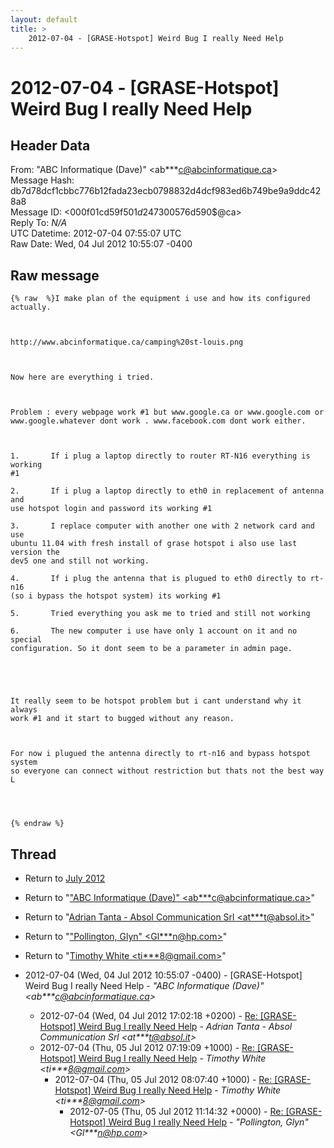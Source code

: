 ```yaml
---
layout: default
title: >
    2012-07-04 - [GRASE-Hotspot] Weird Bug I really Need Help
---
```


# 2012-07-04 - [GRASE-Hotspot] Weird Bug I really Need Help

## Header Data

From: "ABC Informatique (Dave)" \<ab***c@abcinformatique.ca\><br>
Message Hash: db7d78dcf1cbbc776b12fada23ecb0798832d4dcf983ed6b749be9a9ddc428a8<br>
Message ID: \<000f01cd59f5$01d24730$0576d590$@ca\><br>
Reply To: _N/A_<br>
UTC Datetime: 2012-07-04 07:55:07 UTC<br>
Raw Date: Wed, 04 Jul 2012 10:55:07 -0400<br>

## Raw message

```
{% raw  %}I make plan of the equipment i use and how its configured actually.

 

http://www.abcinformatique.ca/camping%20st-louis.png

 

Now here are everything i tried.

 

Problem : every webpage work #1 but www.google.ca or www.google.com or
www.google.whatever dont work . www.facebook.com dont work either.

 

1.       If i plug a laptop directly to router RT-N16 everything is working
#1

2.       If i plug a laptop directly to eth0 in replacement of antenna and
use hotspot login and password its working #1

3.       I replace computer with another one with 2 network card and use
ubuntu 11.04 with fresh install of grase hotspot i also use last version the
dev5 one and still not working.

4.       If i plug the antenna that is plugued to eth0 directly to rt-n16
(so i bypass the hotspot system) its working #1

5.       Tried everything you ask me to tried and still not working

6.       The new computer i use have only 1 account on it and no special
configuration. So it dont seem to be a parameter in admin page.

 

 

It really seem to be hotspot problem but i cant understand why it always
work #1 and it start to bugged without any reason.

 

For now i plugued the antenna directly to rt-n16 and bypass hotspot system
so everyone can connect without restriction but thats not the best way L 

 


{% endraw %}
```

## Thread

+ Return to [July 2012](/archive/2012/07)

+ Return to "["ABC Informatique (Dave)" <ab***c<span>@</span>abcinformatique.ca>](/authors/ab___c_at_abcinformatique_ca)"
+ Return to "[Adrian Tanta - Absol Communication Srl <at***t<span>@</span>absol.it>](/authors/at___t_at_absol_it)"
+ Return to "["Pollington, Glyn" <Gl***n<span>@</span>hp.com>](/authors/gl___n_at_hp_com)"
+ Return to "[Timothy White <ti***8<span>@</span>gmail.com>](/authors/ti___8_at_gmail_com)"

+ 2012-07-04 (Wed, 04 Jul 2012 10:55:07 -0400) - [GRASE-Hotspot] Weird Bug I really Need Help - _"ABC Informatique (Dave)" \<ab***c@abcinformatique.ca\>_
  + 2012-07-04 (Wed, 04 Jul 2012 17:02:18 +0200) - [Re: [GRASE-Hotspot] Weird Bug I really Need Help](/archive/2012/07/4d804712f821cdfbac02d4249471b6d47a48f441d9f34373bedf53fa62635c95) - _Adrian Tanta - Absol Communication Srl \<at***t@absol.it\>_
  + 2012-07-04 (Thu, 05 Jul 2012 07:19:09 +1000) - [Re: [GRASE-Hotspot] Weird Bug I really Need Help](/archive/2012/07/bd679a6fdc4a5f72497c62c6e5059a5dc6273db11790cee26b35b0916bd5d2ac) - _Timothy White \<ti***8@gmail.com\>_
    + 2012-07-04 (Thu, 05 Jul 2012 08:07:40 +1000) - [Re: [GRASE-Hotspot] Weird Bug I really Need Help](/archive/2012/07/cd7eb5abee4a1438a4f00f7bb4d144e805af96dfd07d33de7aa134b3fda3d1eb) - _Timothy White \<ti***8@gmail.com\>_
      + 2012-07-05 (Thu, 05 Jul 2012 11:14:32 +0000) - [Re: [GRASE-Hotspot] Weird Bug I really Need Help](/archive/2012/07/d0544ec0d78c8f6efc2abfbb13ece65d397bc19f29bb80645a2a497b2a308e84) - _"Pollington, Glyn" \<Gl***n@hp.com\>_

